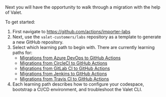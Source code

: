 Next you will have the opportunity to walk through a migration with the help of Valet. 

To get started:
1. First navigate to https://github.com/actions/importer-labs 
2. Next, use the ```valet-customers/labs``` repository as a template to generate a new GitHub repository.
3. Select which learning path to begin with. There are currently learning paths for:
   - [Migrations from Azure DevOps to GitHub Actions](https://github.com/valet-customers/labs/blob/main/azure_devops/readme.md)
   - [Migrations from CircleCI to GitHub Actions](https://github.com/valet-customers/labs/blob/main/circle_ci/readme.md)
   - [Migrations from GitLab CI to GitHub Actions](https://github.com/valet-customers/labs/blob/main/gitlab/readme.md)
   - [Migrations from Jenkins to GitHub Actions](https://github.com/valet-customers/labs/blob/main/jenkins/readme.md)
   - [Migrations from Travis CI to GitHub Actions](https://github.com/valet-customers/labs/blob/main/travis/readme.md)
4. Each learning path describes how to configure your codespace, bootstrap a CI/CD environment, and troubleshoot the Valet CLI.
